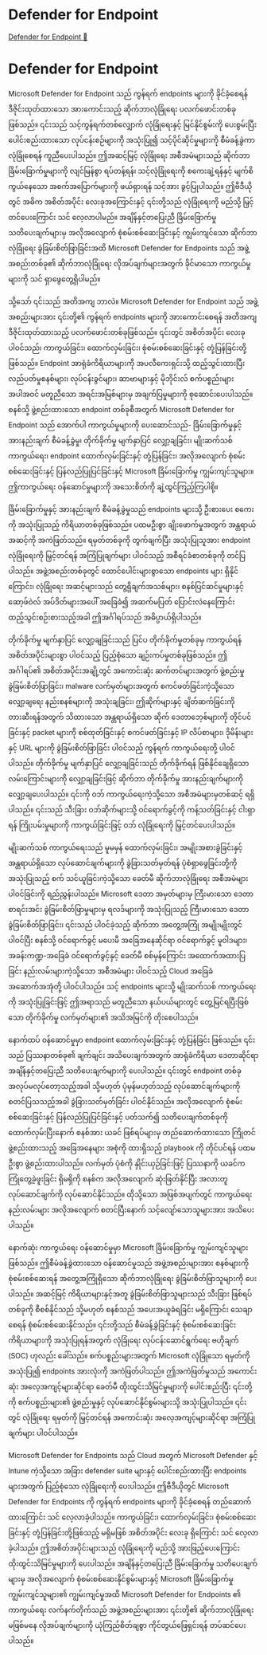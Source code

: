 # Defender for Endpoint

[Defender for Endpoint 🔗](https://www.coursera.org/learn/microsoft-sc-900-exam-preparation-and-practice/lecture/B3kzh/defender-for-endpoint)

# Defender for Endpoint

Microsoft Defender for Endpoint သည် ကွန်ရက် endpoints များကို ခိုင်ခံ့စေရန် ဒီဇိုင်းထုတ်ထားသော အားကောင်းသည့် ဆိုက်ဘာလုံခြုံရေး ပလက်ဖောင်းတစ်ခုဖြစ်သည်။ ၎င်းသည် သင့်ကွန်ရက်တစ်လျှောက် လုံခြုံရေးနှင့် မြင်နိုင်စွမ်းကို ပေးစွမ်းပြီး ပေါင်းစည်းထားသော လုပ်ငန်းစဉ်များကို အသုံးပြု၍ သင့်ပိုင်ဆိုင်မှုများကို စီမံခန့်ခွဲကာ လုံခြုံစေရန် ကူညီပေးပါသည်။ ဤအဆင့်မြင့် လုံခြုံရေး အစီအမံများသည် ဆိုက်ဘာ ခြိမ်းခြောက်မှုများကို လျင်မြန်စွာ ရပ်တန့်ရန်၊ သင့်လုံခြုံရေးကို စကေးချဲ့ရန်နှင့် မျက်စိကွယ်နေသော အစက်အပြောက်များကို ဖယ်ရှားရန် သင့်အား ခွင့်ပြုပါသည်။ ဤဗီဒီယိုတွင် အဓိက အစိတ်အပိုင်း လေးခုအကြောင်းနှင့် ၎င်းတို့သည် လုံခြုံရေးကို မည်သို့ မြှင့်တင်ပေးကြောင်း သင် လေ့လာပါမည်။ အချိန်နှင့်တပြေးညီ ခြိမ်းခြောက်မှု သတိပေးချက်များမှ အလိုအလျောက် စုံစမ်းစစ်ဆေးခြင်းနှင့် ကျွမ်းကျင်သော ဆိုက်ဘာလုံခြုံရေး ခွဲခြမ်းစိတ်ဖြာခြင်းအထိ Microsoft Defender for Endpoints သည် အဖွဲ့အစည်းတစ်ခု၏ ဆိုက်ဘာလုံခြုံရေး လိုအပ်ချက်များအတွက် ခိုင်မာသော ကာကွယ်မှုများကို သင် ရှာဖွေတွေ့ရှိပါမည်။

သို့သော် ၎င်းသည် အတိအကျ ဘာလဲ။ Microsoft Defender for Endpoint သည် အဖွဲ့အစည်းများအား ၎င်းတို့၏ ကွန်ရက် endpoints များကို အားကောင်းစေရန် အတိအကျ ဒီဇိုင်းထုတ်ထားသည့် ပလက်ဖောင်းတစ်ခုဖြစ်သည်။ ၎င်းတွင် အစိတ်အပိုင်း လေးခု ပါဝင်သည်၊ ကာကွယ်ခြင်း၊ ထောက်လှမ်းခြင်း၊ စုံစမ်းစစ်ဆေးခြင်းနှင့် တုံ့ပြန်ခြင်းတို့ ဖြစ်သည်။ Endpoint အာရုံခံကိရိယာများကို အပလီကေးရှင်းသို့ ထည့်သွင်းထားပြီး လည်ပတ်မှုစနစ်များ၊ လုပ်ငန်းခွင်များ၊ ဆာဗာများနှင့် မိုဘိုင်းလ် စက်ပစ္စည်းများ အပါအဝင် မတူညီသော အရင်းအမြစ်များမှ အချက်ပြမှုများကို စုဆောင်းပေးပါသည်။ စနစ်သို့ ဖွဲ့စည်းထားသော endpoint တစ်ခုစီအတွက် Microsoft Defender for Endpoint သည် အောက်ပါ ကာကွယ်မှုများကို ပေးဆောင်သည်- ခြိမ်းခြောက်မှုနှင့် အားနည်းချက် စီမံခန့်ခွဲမှု၊ တိုက်ခိုက်မှု မျက်နှာပြင် လျှော့ချခြင်း၊ မျိုးဆက်သစ် ကာကွယ်ရေး၊ endpoint ထောက်လှမ်းခြင်းနှင့် တုံ့ပြန်ခြင်း၊ အလိုအလျောက် စုံစမ်းစစ်ဆေးခြင်းနှင့် ပြန်လည်ပြုပြင်ခြင်းနှင့် Microsoft ခြိမ်းခြောက်မှု ကျွမ်းကျင်သူများ။ ဤကာကွယ်ရေး ဝန်ဆောင်မှုများကို အသေးစိတ်ကို ချဲ့ထွင်ကြည့်ကြပါစို့။

ခြိမ်းခြောက်မှုနှင့် အားနည်းချက် စီမံခန့်ခွဲမှုသည် endpoints များသို့ ဦးစားပေး စကေးကို အသုံးပြုသည့် ကိရိယာတစ်ခုဖြစ်သည်။ ပထမဦးစွာ ချိုးဖောက်မှုအတွက် အန္တရာယ် အဆင့်ကို အကဲဖြတ်သည်။ ရမှတ်တစ်ခုကို တွက်ချက်ပြီး အသုံးပြုသူအား endpoint လုံခြုံရေးကို မြှင့်တင်ရန် အကြံပြုချက်များ ပါဝင်သည့် အစီရင်ခံစာတစ်ခုကို တင်ပြပါသည်။ အဖွဲ့အစည်းတစ်ခုတွင် ထောင်ပေါင်းများစွာသော endpoints များ ရှိနိုင်ကြောင်း၊ လုံခြုံရေး အဆင့်များသည် တွေ့ရှိချက်အသစ်များ၊ စနစ်ပြင်ဆင်မှုများနှင့် ဆော့ဖ်ဝဲလ် အပ်ဒိတ်များအပေါ် အခြေခံ၍ အဆက်မပြတ် ပြောင်းလဲနေကြောင်း ထည့်သွင်းစဉ်းစားသည့်အခါ ဤအင်္ဂါရပ်သည် အဓိပ္ပာယ်ရှိပါသည်။

တိုက်ခိုက်မှု မျက်နှာပြင် လျှော့ချခြင်းသည် ပြင်ပ တိုက်ခိုက်မှုတစ်ခုမှ ကာကွယ်ရန် အစိတ်အပိုင်းများစွာ ပါဝင်သည့် ပြည့်စုံသော ချဉ်းကပ်မှုတစ်ခုဖြစ်သည်။ ဤအင်္ဂါရပ်၏ အစိတ်အပိုင်းအချို့တွင် အကောင်းဆုံး ဆက်တင်များအတွက် ဖွဲ့စည်းမှု ခွဲခြမ်းစိတ်ဖြာခြင်း၊ malware လက်မှတ်များအတွက် စကင်ဖတ်ခြင်းကဲ့သို့သော လျှော့ချရေး နည်းစနစ်များကို အသုံးချခြင်း၊ ဤဆိုက်များနှင့် ချိတ်ဆက်ခြင်းကို တားဆီးရန်အတွက် သိထားသော အန္တရာယ်ရှိသော ဆိုက် ဒေတာဘေ့စ်များကို တိုင်ပင်ခြင်းနှင့် packet များကို စစ်ထုတ်ခြင်းနှင့် စကင်ဖတ်ခြင်းနှင့် IP လိပ်စာများ၊ ဒိုမိန်းများနှင့် URL များကို ခွဲခြမ်းစိတ်ဖြာခြင်း ပါဝင်သည့် ကွန်ရက် ကာကွယ်ရေးတို့ ပါဝင်ပါသည်။ တိုက်ခိုက်မှု မျက်နှာပြင် လျှော့ချခြင်းသည် တိုက်ခိုက်ရန် ဖြစ်နိုင်ချေရှိသော လမ်းကြောင်းများကို လျှော့ချခြင်းဖြင့် ဆိုက်ဘာ တိုက်ခိုက်မှု အားနည်းချက်များကို လျှော့ချပေးပါသည်။ ၎င်းကို ဝဘ် ကာကွယ်ရေးကဲ့သို့သော အစီအမံများမှတစ်ဆင့် ရရှိပါသည်။ ၎င်းသည် သီးခြား ဝဘ်ဆိုက်များသို့ ဝင်ရောက်ခွင့်ကို ကန့်သတ်ခြင်းနှင့် ငါးရှာရန် ကြိုးပမ်းမှုများကို ကာကွယ်ခြင်းဖြင့် ဝဘ် လုံခြုံရေးကို မြှင့်တင်ပေးပါသည်။

မျိုးဆက်သစ် ကာကွယ်ရေးသည် မူမမှန် ထောက်လှမ်းခြင်း၊ အမျိုးအစားခွဲခြင်းနှင့် အန္တရာယ်ရှိသော လုပ်ဆောင်ချက်များကို ခွဲခြားသတ်မှတ်ရန် ပုံစံရှာဖွေခြင်းတို့ကို အသုံးပြုသည့် စက် သင်ယူခြင်းကဲ့သို့သော ခေတ်မီ ဆိုက်ဘာလုံခြုံရေး အစီအမံများ ပါဝင်ခြင်းကို ရည်ညွှန်းပါသည်။ Microsoft ဒေတာ အမှတ်များမှ ကြီးမားသော ဒေတာ စာရင်းအင်း ခွဲခြမ်းစိတ်ဖြာမှုများမှ ရလဒ်များကို အသုံးပြုသည့် ကြီးမားသော ဒေတာ ခွဲခြမ်းစိတ်ဖြာခြင်း၊ ၎င်းသည် ပါဝင်ခဲ့သည့် ဆိုက်ဘာ အတွေ့အကြုံ အမျိုးမျိုးတွင် ပါဝင်ပြီး စနစ်သို့ ဝင်ရောက်ခွင့် မပေးမီ အခြေအနေဆိုင်ရာ ဝင်ရောက်ခွင့် မူဝါဒများ၊ အခန်းကဏ္ဍ-အခြေခံ ဝင်ရောက်ခွင့်နှင့် ခေတ်မီ စစ်မှန်ကြောင်း အထောက်အထားပြခြင်း နည်းလမ်းများကဲ့သို့သော အစီအမံများ ပါဝင်သည့် Cloud အခြေခံ အဆောက်အအုံတို့ ပါဝင်ပါသည်။ သင့် endpoints များသို့ မျိုးဆက်သစ် ကာကွယ်ရေးကို အသုံးပြုခြင်းဖြင့် ဤအရာသည် မတူညီသော နယ်ပယ်များတွင် တွေ့မြင်ရပြီးဖြစ်သော တိုက်ခိုက်မှု လက်မှတ်များ၏ အသိအမြင်ကို တိုးစေပါသည်။

နောက်ထပ် ဝန်ဆောင်မှုမှာ endpoint ထောက်လှမ်းခြင်းနှင့် တုံ့ပြန်ခြင်း ဖြစ်သည်။ ၎င်းသည် ပြဿနာတစ်ခု၏ ချက်ချင်း အသိပေးချက်အတွက် အာရုံခံကိရိယာ ဒေတာဆိုင်ရာ အချိန်နှင့်တပြေးညီ သတိပေးချက်များကို ပေးပါသည်။ ၎င်းတွင် endpoint တစ်ခု အလုပ်မလုပ်တော့သည့်အခါ သို့မဟုတ် ပုံမှန်မဟုတ်သည့် လုပ်ဆောင်ချက်များကို စတင်ပြသသည့်အခါ ခွဲခြားသတ်မှတ်ခြင်း ပါဝင်နိုင်သည်။ အလိုအလျောက် စုံစမ်းစစ်ဆေးခြင်းနှင့် ပြန်လည်ပြုပြင်ခြင်းနှင့် ပတ်သက်၍ သတိပေးချက်တစ်ခုကို ထောက်လှမ်းပြီးနောက် စနစ်အား ယခင် ဖြစ်ရပ်များမှ တည်ဆောက်ထားသော ကြိုတင်ဖွဲ့စည်းထားသည့် အခြေအနေများ အစုံကို ထားရှိသည့် playbook ကို တိုင်ပင်ရန် ပထမဦးစွာ ဖွဲ့စည်းထားပါသည်။ လက်မှတ် ပုံစံကို နှိုင်းယှဉ်ခြင်းဖြင့် ပြဿနာကို ယခင်က ကြုံတွေ့ခဲ့ဖူးခြင်း ရှိမရှိကို စနစ်က အလိုအလျောက် ဆုံးဖြတ်နိုင်ပြီး အလားတူ လုပ်ဆောင်ချက်ကို လုပ်ဆောင်နိုင်သည်။ ထိုသို့သော အဖြစ်အပျက်တွင် ကာကွယ်ရေး နည်းလမ်းများ အလိုအလျောက် စတင်ပြီးနောက် သင့်လျော်သောသူများအား အသိပေးပါသည်။

နောက်ဆုံး ကာကွယ်ရေး ဝန်ဆောင်မှုမှာ Microsoft ခြိမ်းခြောက်မှု ကျွမ်းကျင်သူများ ဖြစ်သည်။ ဤစီမံခန့်ခွဲထားသော ဝန်ဆောင်မှုသည် အဖွဲ့အစည်းများအား စနစ်များကို စုံစမ်းစစ်ဆေးရန် အတွေ့အကြုံရှိသော ဆိုက်ဘာလုံခြုံရေး ခွဲခြမ်းစိတ်ဖြာသူများကို ပေးပါသည်။ အဆင့်မြင့် ကိရိယာများနှင့်အတူ ခွဲခြမ်းစိတ်ဖြာသူများသည် သီးခြား ဖြစ်ရပ်တစ်ခုကို စီစစ်နိုင်သည် သို့မဟုတ် စနစ်သည် အပေးအယူခံရခြင်း မရှိကြောင်း သေချာစေရန် စုံစမ်းစစ်ဆေးနိုင်သည်။ ၎င်းတို့သည် စီမံခန့်ခွဲခြင်းနှင့် စုံစမ်းစစ်ဆေးခြင်း ကိရိယာများကို အသုံးပြုရန်အတွက် လုံခြုံရေး လုပ်ငန်းဆောင်ရွက်ရေး ဗဟိုချက် (SOC) ဟုလည်း ခေါ်သည်။ စက်ပစ္စည်းများအတွက် Microsoft လုံခြုံသော ရမှတ်ကို အသုံးပြု၍ endpoints အားလုံးကို အကဲဖြတ်ပါသည်။ ဤအကဲဖြတ်မှုသည် အကောင်းဆုံး အလေ့အကျင့်များဆိုင်ရာ ခေတ်မီ ထိုးထွင်းသိမြင်မှုများကို ပေါင်းစည်းပြီး ၎င်းတို့ကို စက်ပစ္စည်းများ၏ ဖွဲ့စည်းမှုနှင့် လုပ်ဆောင်နိုင်စွမ်းများသို့ အသုံးပြုပါသည်။ ၎င်းတွင် လုံခြုံရေး ရမှတ်ကို မြှင့်တင်ရန် အကောင်းဆုံး အလေ့အကျင့်များဆိုင်ရာ အကြံပြုချက်များ ပါဝင်ပါသည်။

Microsoft Defender for Endpoints သည် Cloud အတွက် Microsoft Defender နှင့် Intune ကဲ့သို့သော အခြား defender suite များနှင့် ပေါင်းစည်းထားပြီး endpoints များအတွက် ပြည့်စုံသော လုံခြုံရေးကို ပေးပါသည်။ ဤဗီဒီယိုတွင် Microsoft Defender for Endpoints ကို ကွန်ရက် endpoints များကို ခိုင်ခံ့စေရန် တည်ဆောက်ထားကြောင်း သင် လေ့လာခဲ့ပါသည်။ ကာကွယ်ခြင်း၊ ထောက်လှမ်းခြင်း၊ စုံစမ်းစစ်ဆေးခြင်းနှင့် တုံ့ပြန်ခြင်းတို့ဖြစ်သည့် မရှိမဖြစ် အစိတ်အပိုင်း လေးခု ရှိကြောင်း သင် လေ့လာခဲ့ပါသည်။ ဤအစိတ်အပိုင်းများသည် လုံခြုံရေးကို မည်သို့ အားဖြည့်ပေးကြောင်း ထိုးထွင်းသိမြင်မှုများကို ပေးပါသည်။ အချိန်နှင့်တပြေးညီ ခြိမ်းခြောက်မှု သတိပေးချက်များမှ အလိုအလျောက် စုံစမ်းစစ်ဆေးနိုင်စွမ်းများနှင့် Microsoft ခြိမ်းခြောက်မှု ကျွမ်းကျင်သူများ၏ ကျွမ်းကျင်မှုအထိ Microsoft Defender for Endpoints ၏ ကာကွယ်ရေး လက်နက်တိုက်သည် အဖွဲ့အစည်းများအား ၎င်းတို့၏ ဆိုက်ဘာလုံခြုံရေး မဖြစ်မနေ လိုအပ်ချက်များကို ယုံကြည်စိတ်ချစွာ ကိုင်တွယ်ဖြေရှင်းရန် တပ်ဆင်ပေးပါသည်။

